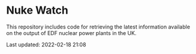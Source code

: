 # Nuke Watch

This repository includes code for retrieving the latest information available on the output of EDF nuclear power plants in the UK.

Last updated: 2022-02-18 21:08